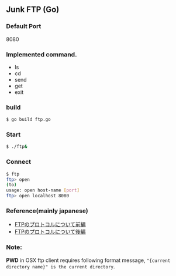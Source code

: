 ## Junk FTP (Go)

### Default Port
8080

### Implemented command.

- ls
- cd
- send
- get
- exit


### build
```bash
$ go build ftp.go 
```

### Start
```bash
$ ./ftp&
```

### Connect
```bash
$ ftp
ftp> open
(to) 
usage: open host-name [port]
ftp> open localhost 8080
```

### Reference(mainly japanese)
 - [FTPのプロトコルについて前編](http://www.atmarkit.co.jp/ait/articles/0107/17/news002.html)
 - [FTPのプロトコルについて後編](http://www.atmarkit.co.jp/ait/articles/0108/03/news001.html)
 
 ### Note:
 **PWD** in OSX ftp client requires following format message, `"{current directory name}" is the current directory`. 